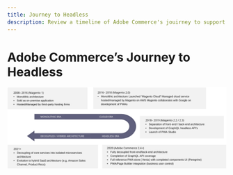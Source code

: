 ```yaml
---
title: Journey to Headless
description: Review a timeline of Adobe Commerce's jouirney to support headless architectures.
---
```


# Adobe Commerce’s Journey to Headless

![Timeline of Adobe Commerce's hjourney to a headless architecture](../../../assets/playbooks/journey-to-headless.svg)
